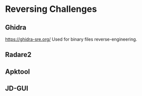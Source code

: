# Reversing Challenges

## Ghidra

https://ghidra-sre.org/
Used for binary files reverse-engineering.

## Radare2

## Apktool

## JD-GUI


